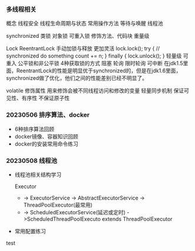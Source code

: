 ### 多线程相关
概念  线程安全  线程生命周期与状态
常用操作方法  等待与唤醒   线程池

synchronized
类锁
对象锁
可重入锁
修饰方法、代码块
重量级

Lock
ReentrantLock
手动加锁与释放   更加灵活
lock.lock();
try {
// synchronized do something
count += n;
} finally {
lock.unlock();
}
轻量级
可重入
公平锁和非公平锁
4种获取锁的方式 阻塞  轮询  限时轮询  可中断
在jdk1.5里面，ReentrantLock的性能是明显优于synchronized的，但是在jdk1.6里面，synchronized做了优化，他们之间的性能差别已经不明显了。

volatile
修饰属性 用来修饰会被不同线程访问和修改的变量  轻量同步机制
保证可见性、有序性  不保证原子性

### 20230506 排序算法、docker
- 6种排序算法回顾
- docker镜像、容器知识回顾
- docker的安装常用命令练习

### 20230508 线程池
- 线程池相关结构学习

  Executor 
  - -> ExecutorService 
    -> AbstractExecutorService 
      -> ThreadPoolExecutor(最常用)
  - -> ScheduledExecutorService(延迟或定时)
      ->ScheduledThreadPoolExecuto extends ThreadPoolExecutor
- 常用配置练习

test
